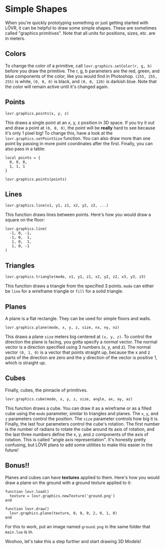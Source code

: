 Simple Shapes
===

When you're quickly prototyping something or just getting started with LÖVR, it can be helpful to
draw some simple shapes.  These are sometimes called "graphics primitives".  Note that all units
for positions, sizes, etc. are in meters.

Colors
---

To change the color of a primitive, call `lovr.graphics.setColor(r, g, b)` before you draw the
primitive.  The r, g, b parameters are the red, green, and blue components of the color, like you
would find in Photoshop.  `(255, 255, 255)` is white, `(0, 0, 0)` is black, and `(0, 0, 128)` is
darkish blue.  Note that the color will remain active until it's changed again.

Points
---

```
lovr.graphics.points(x, y, z)
```

This draws a single point at an x, y, z position in 3D space.  If you try it out and draw a point at
`(0, 0, 0)`, the point will be **really** hard to see because it's only 1 pixel big!  To change
this, have a look at the `lovr.graphics.setPointSize` function.  You can also draw more than one
point by passing in more point coordinates after the first.  Finally, you can also pass in a table:

```
local points = {
  0, 0, 0,
  1, 1, 1
}

lovr.graphics.points(points)
```

Lines
---

```
lovr.graphics.line(x1, y1, z1, x2, y2, z2, ...)
```

This function draws lines between points.  Here's how you would draw a square on the floor:

```
lovr.graphics.line(
  -1, 0, -1,
  -1, 0,  1,
   1, 0,  1,
   1, 0, -1
)
```

Triangles
---

```
lovr.graphics.triangle(mode, x1, y1, z1, x2, y2, z2, x3, y3, z3)
```

This function draws a triangle from the specified 3 points.  `mode` can either be `line` for a
wireframe triangle or `fill` for a solid triangle.

Planes
---

A plane is a flat rectangle.  They can be used for simple floors and walls.

```
lovr.graphics.plane(mode, x, y, z, size, nx, ny, nz)
```

This draws a plane `size` meters big centered at `(x, y, z)`.  To control the direction the plane
is facing, you gotta specify a _normal_ vector.  The normal vector is a direction specified using
3 numbers (x, y, and z).  The normal vector `(0, 1, 0)` is a vector that points straight up, because
the x and z parts of the direction are zero and the y direction of the vector is positive 1, which
is straight up.

Cubes
---

Finally, cubes, the pinnacle of primitives.

```
lovr.graphics.cube(mode, x, y, z, size, angle, ax, ay, az)
```

This function draws a cube.  You can draw it as a wireframe or as a filled cube using the `mode`
parameter, similar to triangles and planes.  The `x`, `y`, and `z` parameters control the position.
The `size` parameter controls how big it is.  Finally, the last four parameters control the cube's
rotation.  The first number is the number of radians to rotate the cube around its axis of rotation,
and the last three numbers define the x, y, and z components of the axis of rotation.  This is
called "angle axis representation".  It's honestly pretty confusing, but LÖVR plans to add some
utilities to make this easier in the future!

Bonus!!
---

Planes and cubes can have **textures** applied to them.  Here's how you would draw a plane on the
ground with a ground texture applied to it:

```
function lovr.load()
  texture = lovr.graphics.newTexture('ground.png')
end

function lovr.draw()
  lovr.graphics.plane(texture, 0, 0, 0, 2, 0, 1, 0)
end
```

For this to work, put an image named `ground.png` in the same folder that `main.lua` is in.

Woohoo, let's take this a step further and start drawing <a data-key="3D_Models">3D Models</a>!
